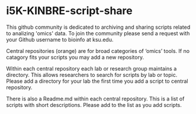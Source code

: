 i5K-KINBRE-script-share
=======================

This github community is dedicated to archiving and sharing scripts related to analizing 'omics' data. To join the community please send a request with your Github username to bioinfo at ksu.edu. 

Central repositories (orange) are for broad categories of ‘omics’ tools. If no catagory fits your scripts you may add a new repository. 

Within each central repository each lab or research group maintains a directory. This allows researchers to search for scripts by lab or topic. Please add a directory for your lab the first time you add a script to central repository.

There is also a Readme.md within each central repository. This is a list of scripts with short descriptions. Please add to the list as you add scripts.

